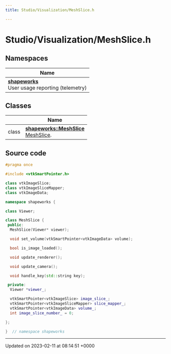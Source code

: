```yaml
---
title: Studio/Visualization/MeshSlice.h

---
```


# Studio/Visualization/MeshSlice.h



## Namespaces

| Name           |
| -------------- |
| **[shapeworks](../Namespaces/namespaceshapeworks.md)** <br>User usage reporting (telemetry)  |

## Classes

|                | Name           |
| -------------- | -------------- |
| class | **[shapeworks::MeshSlice](../Classes/classshapeworks_1_1MeshSlice.md)** <br>[MeshSlice]().  |




## Source code

```cpp
#pragma once

#include <vtkSmartPointer.h>

class vtkImageSlice;
class vtkImageSliceMapper;
class vtkImageData;

namespace shapeworks {

class Viewer;

class MeshSlice {
 public:
  MeshSlice(Viewer* viewer);

  void set_volume(vtkSmartPointer<vtkImageData> volume);

  bool is_image_loaded();

  void update_renderer();

  void update_camera();

  void handle_key(std::string key);

 private:
  Viewer *viewer_;

  vtkSmartPointer<vtkImageSlice> image_slice_;
  vtkSmartPointer<vtkImageSliceMapper> slice_mapper_;
  vtkSmartPointer<vtkImageData> volume_;
  int image_slice_number_ = 0;

};

}  // namespace shapeworks
```


-------------------------------

Updated on 2023-02-11 at 08:14:51 +0000
